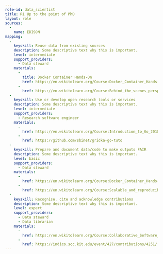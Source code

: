 ```yaml
---
role-id: data_scientist
title: R1 Up to the point of PhD
layout: role
sources: 
  - 
    name: EDISON
mapping: 
  - 
    keyskill: Reuse data from existing sources
    description: Some descriptive text why this is important.
    level: intermediate
    support_providers: 
      - Data steward
    materials: 
      - 
        title: Docker Container Hands-On
        href: https://en.wikitolearn.org/Course:Docker_Container_Hands-On
      - 
        href: https://en.wikitolearn.org/Course:Behind_the_scenes_perspective:_into_the_abyss_of_profiling_for_performance
  - 
    keyskill: Use or develop open research tools or services
    description: Some descriptive text why this is important.
    level: intermediate
    support_providers: 
      - Research software engineer
    materials: 
      - 
        href: https://en.wikitolearn.org/Course:Introduction_to_Go_2018
      - 
        href: https://github.com/sbinet/gridka-go-tuto
  - 
    keyskill: Prepare and document data/code to make outputs FAIR
    description: Some descriptive text why this is important.
    level: basic
    support_providers: 
      - Data steward
    materials: 
      - 
        href: https://en.wikitolearn.org/Course:Docker_Container_Hands-On
      - 
        href: https://en.wikitolearn.org/Course:Scalable_and_reproducible_workflows_with_Pachyderm
  - 
    keyskill: Recognise, cite and acknowledge contributions
    description: Some descriptive text why this is important.
    level: expert
    support_providers: 
      - Data steward
      - Data librarian
    materials: 
      - 
        href: https://en.wikitolearn.org/Course:Collaborative_Software_Development_2018
      - 
        href: https://indico.scc.kit.edu/event/427/contributions/4251/
---
```

